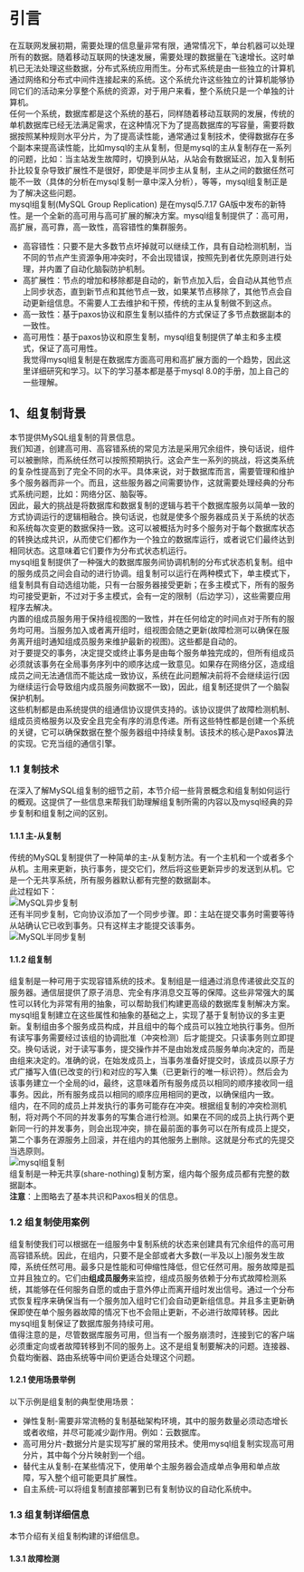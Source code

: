 # 引言
在互联网发展初期，需要处理的信息量非常有限，通常情况下，单台机器可以处理所有的数据。随着移动互联网的快速发展，需要处理的数据量在飞速增长。这时单机已无法处理这些数据，分布式系统应用而生。分布式系统是由一些独立的计算机通过网络和分布式中间件连接起来的系统。这个系统允许这些独立的计算机能够协同它们的活动来分享整个系统的资源，对于用户来看，整个系统只是一个单独的计算机。  
任何一个系统，数据库都是这个系统的基石，同样随着移动互联网的发展，传统的单机数据库已经无法满足需求，在这种情况下为了提高数据库的写容量，需要将数据按照某种规则水平分片，为了提高读性能，通常通过复制技术，使得数据存在多个副本来提高读性能，比如mysql的主从复制，但是mysql的主从复制存在一系列的问题，比如：当主站发生故障时，切换到从站，从站会有数据延迟，加入复制拓扑比较复杂导致扩展性不是很好，即使是半同步主从复制，主从之间的数据任然可能不一致（具体的分析在mysql复制一章中深入分析），等等，mysql组复制正是为了解决这些问题。  
mysql组复制(MySQL Group Replication) 是在mysql5.7.17 GA版中发布的新特性。是一个全新的高可用与高可扩展的解决方案。mysql组复制提供了：高可用，高扩展，高可靠，高一致性，高容错性的集群服务。  
 - 高容错性：只要不是大多数节点坏掉就可以继续工作，具有自动检测机制，当不同的节点产生资源争用冲突时，不会出现错误，按照先到者优先原则进行处理，并内置了自动化脑裂防护机制。  
 - 高扩展性：节点的增加和移除都是自动的，新节点加入后，会自动从其他节点上同步状态，直到新节点和其他节点一致，如果某节点移除了，其他节点会自动更新组信息。不需要人工去维护和干预，传统的主从复制做不到这点。  
 - 高一致性：基于paxos协议和原生复制以插件的方式保证了多节点数据副本的一致性。   
 - 高可用性：基于paxos协议和原生复制，mysql组复制提供了单主和多主模式，保证了高可用性。  
我觉得mysql组复制是在数据库方面高可用和高扩展方面的一个趋势，因此这里详细研究和学习。以下的学习基本都是基于mysql 8.0的手册，加上自己的一些理解。  

## 1、组复制背景
本节提供MySQL组复制的背景信息。  
我们知道，创建高可用、高容错系统的常见方法是采用冗余组件，换句话说，组件可以被删除，而系统任然可以按照预期执行。这会产生一系列的挑战，将这类系统的复杂性提高到了完全不同的水平。具体来说，对于数据库而言，需要管理和维护多个服务器而非一个。而且，这些服务器之间需要协作，这就需要处理经典的分布式系统问题，比如：网络分区、脑裂等。  
因此，最大的挑战是将数据库和数据复制的逻辑与若干个数据库服务以简单一致的方式协调运行的逻辑相融合。换句话说，也就是使多个服务器成员关于系统的状态和系统每次变更的数据保持一致。这可以被概括为时多个服务对于每个数据库状态的转换达成共识，从而使它们都作为一个独立的数据库运行，或者说它们最终达到相同状态。这意味着它们要作为分布式状态机运行。  
mysql组复制提供了一种强大的数据库服务间协调机制的分布式状态机复制。组中的服务成员之间会自动的进行协调。组复制可以运行在两种模式下，单主模式下，组复制具有自动选组功能，只有一台服务器接受更新；在多主模式下，所有的服务均可接受更新，不过对于多主模式，会有一定的限制（后边学习），这些需要应用程序去解决。  
内置的组成员服务用于保持组视图的一致性，并在任何给定的时间点对于所有的服务均可用。当服务加入或者离开组时，组视图会随之更新(故障检测可以确保在服务离开组时通知组成员服务来维护最新的视图)。这些都是自动的。  
对于要提交的事务，决定提交或终止事务是由每个服务单独完成的，但所有组成员必须就该事务在全局事务序列中的顺序达成一致意见。如果存在网络分区，造成组成员之间无法通信而不能达成一致协议，系统在此问题解决前将不会继续运行(因为继续运行会导致组内成员服务间数据不一致)，因此，组复制还提供了一个脑裂保护机制。  
这些机制都是由系统提供的组通信协议提供支持的。该协议提供了故障检测机制、组成员资格服务以及安全且完全有序的消息传递。所有这些特性都是创建一个系统的关键，它可以确保数据在整个服务器组中持续复制。该技术的核心是Paxos算法的实现。它充当组的通信引擎。  

### 1.1 复制技术
在深入了解MySQL组复制的细节之前，本节介绍一些背景概念和组复制如何运行的概观。这提供了一些信息来帮我们助理解组复制所需的内容以及mysql经典的异步复制和组复制之间的区别。  
#### 1.1.1 主-从复制
传统的MySQL复制提供了一种简单的主-从复制方法。有一个主机和一个或者多个从机。主用来更新，执行事务，提交它们，然后将这些更新异步的发送到从机。它是一个无共享系统，所有服务器默认都有完整的数据副本。  
此过程如下：  
![MySQL异步复制](https://dev.mysql.com/doc/refman/8.0/en/images/async-replication-diagram.png)  
还有半同步复制，它向协议添加了一个同步步骤。即：主站在提交事务时需要等待从站确认它已收到事务。只有这样主才能提交该事务。  
![MySQL半同步复制](https://dev.mysql.com/doc/refman/8.0/en/images/semisync-replication-diagram.png)  

#### 1.1.2 组复制
组复制是一种可用于实现容错系统的技术。复制组是一组通过消息传递彼此交互的服务器。通信层提供了原子消息、完全有序消息交互等的保障。这些非常强大的属性可以转化为非常有用的抽象，可以帮助我们构建更高级的数据库复制解决方案。  
mysql组复制建立在这些属性和抽象的基础之上，实现了基于复制协议的多主更新。复制组由多个服务成员构成，并且组中的每个成员可以独立地执行事务。但所有读写事务需要经过该组的协调批准（冲突检测）后才能提交。只读事务则立即提交。换句话说，对于读写事务，提交操作并不是由始发成员服务单向决定的，而是由组来决定的。准确的说，在始发成员上，当事务准备好提交时，该成员以原子方式广播写入值(已改变的行)和对应的写入集（已更新行的唯一标识符）。然后会为该事务建立一个全局的id，最终，这意味着所有服务成员以相同的顺序接收同一组事务。因此，所有服务成员以相同的顺序应用相同的更改，以确保组内一致。  
组内，在不同的成员上并发执行的事务可能存在冲突。根据组复制的冲突检测机制，将对两个不同的并发事务的写集合进行检测。如果在不同的成员上执行两个更新同一行的并发事务，则会出现冲突，排在最前面的事务可以在所有成员上提交，第二个事务在源服务上回滚，并在组内的其他服务上删除。这就是分布式的先提交当选原则。  
![mysql组复制](https://dev.mysql.com/doc/refman/8.0/en/images/gr-replication-diagram.png)  
组复制是一种无共享(share-nothing)复制方案，组内每个服务成员都有完整的数据副本。  
**注意**：上图略去了基本共识和Paxos相关的信息。  

### 1.2 组复制使用案例
组复制使我们可以根据在一组服务中复制系统的状态来创建具有冗余组件的高可用高容错系统。因此，在组内，只要不是全部或者大多数(一半及以上)服务发生故障，系统任然可用。最多只是性能和可伸缩性降低，但它任然可用。服务故障是孤立并且独立的。它们由**组成员服务**来监控，组成员服务依赖于分布式故障检测系统，其能够在任何服务自愿的或由于意外停止而离开组时发出信号。通过一个分布式恢复程序来确保当有一个服务加入组时它们会自动更新组信息。并且多主更新确保即使在单个服务器故障的情况下也不会阻止更新，不必进行故障转移。因此mysql组复制保证了数据库服务持续可用。  
值得注意的是，尽管数据库服务可用，但当有一个服务崩溃时，连接到它的客户端必须重定向或者故障转移到不同的服务上。这不是组复制要解决的问题。连接器、负载均衡器、路由系统等中间价更适合处理这个问题。  
#### 1.2.1 使用场景举例
以下示例是组复制的典型使用场景：  
 - 弹性复制-需要非常流畅的复制基础架构环境，其中的服务数量必须动态增长或者收缩，并尽可能减少副作用。例如：云数据库。  
 - 高可用分片-数据分片是实现写扩展的常用技术。使用mysql组复制实现高可用分片，其中每个分片映射到一个组。  
 - 替代主从复制-在某些情况下，使用单个主服务器会造成单点争用和单点故障，写入整个组可能更具扩展性。  
 - 自主系统-可以将组复制直接部署到已有复制协议的自动化系统中。  

### 1.3 组复制详细信息
本节介绍有关组复制构建的详细信息。  

#### 1.3.1 故障检测




